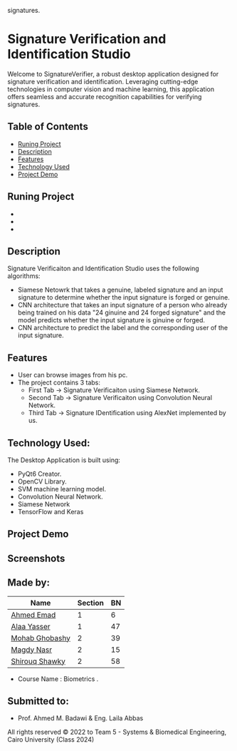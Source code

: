 signatures.
# Signature Verification and Identification Studio
Welcome to SignatureVerifier, a robust desktop application designed for signature verification and identification. Leveraging cutting-edge technologies in computer vision and machine learning, this application offers seamless and accurate recognition capabilities for verifying signatures.

## Table of Contents

- [Runing Project](#running-project)
- [Description](#description)
- [Features](#features)
- [Technology Used](#technology-used)
- [Project Demo](#project-demo)

## Runing Project
- 
-
-

## Description 
Signature Verificaiton and Identification Studio uses the following algorithms: 
- Siamese Netowrk that takes a genuine, labeled signature and an input signature to determine whether the input signature is forged or genuine.
- CNN architecture that takes an input signature of a person who already being trained on his data "24 ginuine and 24 forged signature" and the model predicts whether the input signature is ginuine or forged.
- CNN architecture to predict the label and the corresponding user of the input signature. 

## Features 
- User can browse images from his pc.
- The project contains 3 tabs:
  - First Tab  -> Signature Verificaiton using Siamese Network.
  - Second Tab -> Signature Verificaiton using Convolution Neural Network.
  - Third Tab -> Signature IDentification using AlexNet implemented by us.

## Technology Used:
The Desktop Application is built using:
- PyQt6 Creator.
- OpenCV Library.
- SVM machine learning model.
- Convolution Neural Network.
- Siamese Network
- TensorFlow and Keras

## Project Demo


## Screenshots


## Made by:

| Name                           | Section | BN  |
| ------------------------------ | ------- | --- |
| [Ahmed Emad](https://github.com/ahmeddemaad)              | 1 | 6  |
| [Alaa Yasser](https://github.com/alaayasser01)            | 1 | 47 |
| [Mohab Ghobashy](https://github.com/MohabGhobashy)        | 2 | 39 |
| [Magdy Nasr](https://github.com/MyProjectsProgress)       | 2 | 15 |
| [Shirouq Shawky](https://github.com/shirouq-shawky)       | 2 | 58 |

- Course Name : Biometrics .

## Submitted to:

- Prof. Ahmed M. Badawi &  Eng. Laila Abbas

All rights reserved © 2022 to Team 5 - Systems & Biomedical Engineering, Cairo University (Class 2024)